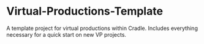 # Virtual-Productions-Template
A template project for virtual productions within Cradle. Includes everything necessary for a quick start on new VP projects.
